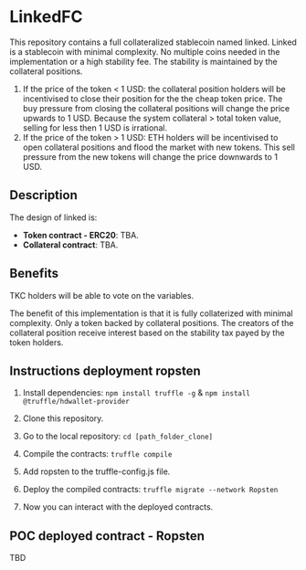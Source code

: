 # LinkedFC
This repository contains a full collateralized stablecoin named linked. Linked is a stablecoin with minimal complexity. No multiple coins needed in the implementation or a high stability fee. The stability is maintained by the collateral positions.

1. If the price of the token < 1 USD: the collateral position holders will be incentivised to close their position for the the cheap token price. The buy pressure from closing the collateral positions will change the price upwards to 1 USD. Because the system collateral > total token value, selling for less then 1 USD is irrational.
2. If the price of the token > 1 USD: ETH holders will be incentivised to open collateral positions and flood the market with new tokens. This sell pressure from the new tokens will change the price downwards to 1 USD.

## Description
The design of linked is:
- **Token contract - ERC20**: TBA. 
- **Collateral contract**: TBA.

## Benefits
TKC holders will be able to vote on the variables.

The benefit of this implementation is that it is fully collaterized with minimal complexity. Only a token backed by collateral positions. The creators of the collateral position receive interest based on the stability tax payed by the token holders.

## Instructions deployment ropsten
1. Install dependencies: `npm install truffle -g` & `npm install @truffle/hdwallet-provider`
2. Clone this repository.
3. Go to the local repository: `cd [path_folder_clone]`

4. Compile the contracts: `truffle compile`
5. Add ropsten to the truffle-config.js file.

6. Deploy the compiled contracts: `truffle migrate --network Ropsten`
7. Now you can interact with the deployed contracts.

## POC deployed contract - Ropsten
TBD

